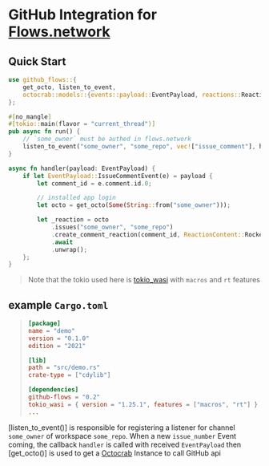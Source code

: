 # GitHub Integration for [Flows.network](https://test.flows.network)

## Quick Start

```rust
use github_flows::{
    get_octo, listen_to_event,
    octocrab::models::{events::payload::EventPayload, reactions::ReactionContent},
};

#[no_mangle]
#[tokio::main(flavor = "current_thread")]
pub async fn run() {
    // `some_owner` must be authed in flows.network
    listen_to_event("some_owner", "some_repo", vec!["issue_comment"], handler).await;
}

async fn handler(payload: EventPayload) {
    if let EventPayload::IssueCommentEvent(e) = payload {
        let comment_id = e.comment.id.0;

        // installed app login
        let octo = get_octo(Some(String::from("some_owner")));

        let _reaction = octo
            .issues("some_owner", "some_repo")
            .create_comment_reaction(comment_id, ReactionContent::Rocket)
            .await
            .unwrap();
    };
}
```

> Note that the tokio used here is
> [tokio_wasi](https://docs.rs/tokio_wasi/latest/tokio/)
> with `macros` and `rt` features

## example `Cargo.toml`

> ```toml
> [package]
> name = "demo"
> version = "0.1.0"
> edition = "2021"
>
> [lib]
> path = "src/demo.rs"
> crate-type = ["cdylib"]
>
> [dependencies]
> github-flows = "0.2"
> tokio_wasi = { version = "1.25.1", features = ["macros", "rt"] }
> ...
> ```

[listen_to_event()] is responsible for registering a listener for
channel `some_owner` of workspace `some_repo`. When a new `issue_number` Event
coming, the callback `handler` is called with received
`EventPayload` then [get_octo()] is used to get a
[Octocrab](https://docs.rs/octocrab/latest/octocrab/struct.Octocrab.html)
Instance to call GitHub api
